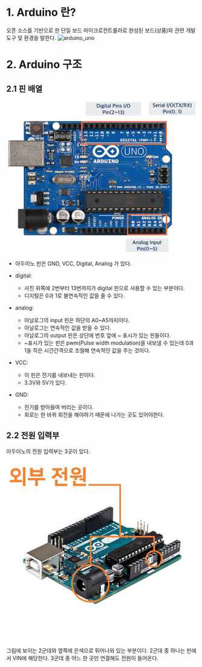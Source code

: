 # 1. Arduino 란?
오픈 소스를 기반으로 한 단일 보드 마이크로컨트롤러로 완성된 보드(상품)와 관련 개발 도구 및 환경을 말한다.
![arduino_uno](https://upload.wikimedia.org/wikipedia/commons/3/38/Arduino_Uno_-_R3.jpg)

# 2. Arduino 구조
## 2.1 핀 배열
![arduino_pin](https://raw.githubusercontent.com/robo0801/embedded/master/%EC%A0%95%EB%B3%B4%EA%B3%BC%ED%95%99%20%ED%94%84%EB%A1%9C%EC%A0%9D%ED%8A%B8/0309_%EC%95%84%EB%91%90%EC%9D%B4%EB%85%B8_%EA%B8%B0%EC%B4%88/arduino_pin.png)
- 아두이노 핀은 GND, VCC, Digital, Analog 가 있다.
* digital: 
	- 사진 위쪽에 2번부터 13번까지가 digital 핀으로 사용할 수 있는 부분이다. 
	- 디지털은 0과 1로 불연속적인 값을 줄 수 있다.

* analog:
	- 아날로그의 input 핀은 하단의 A0~A5까지이다.
	- 아날로그는 연속적인 값을 받을 수 있다.
	- 아날로그의 output 핀은 상단에 번호 앞에 ~ 표시가 있는 핀들이다.
	- ~표시가 있는 핀은 pwm(Pulse width modulation)을 내보낼 수 있는데 
	   0과 1을 작은 시간간격으로 조절해 연속적인 값을 주는 것이다.

* VCC:
	- 이 핀은 전기를 내보내는 핀이다.
	- 3.3V와 5V가 있다.

* GND:
	- 전기를 받아들여 버리는 곳이다.
	- 회로는 한 바퀴 회전을 해야하기 때문에 나가는 곳도 있어야한다.

## 2.2 전원 입력부
아두이노의 전원 입력부는 3곳이 있다.
![아두이노 전원](https://raw.githubusercontent.com/robo0801/embedded/master/%EC%A0%95%EB%B3%B4%EA%B3%BC%ED%95%99%20%ED%94%84%EB%A1%9C%EC%A0%9D%ED%8A%B8/0309_%EC%95%84%EB%91%90%EC%9D%B4%EB%85%B8_%EA%B8%B0%EC%B4%88/%EC%A0%84%EC%9B%90%20%EC%9E%85%EB%A0%A5.jpg)
그림에 보이는 2군데와 옆쪽에 은색으로 튀어나와 있는 부분이다.
2군데 중 하나는 핀에서 VIN에 해당한다.
3군데 중 어느 한 곳만 연결해도 전원이 들어온다.




